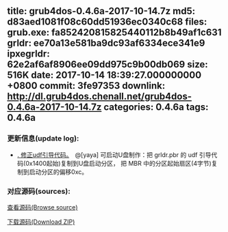 title: grub4dos-0.4.6a-2017-10-14.7z
md5: d83aed1081f08c60dd51936ec0340c68
files:
  grub.exe: fa852420815825440112b8b49af1c631
  grldr: ee70a13e581ba9dc93af6334ece341e9
  ipxegrldr: 62e2af6af8906ee09dd975c9b00db069
size: 516K
date: 2017-10-14 18:39:27.000000000 +0800
commit: 3fe97353
downlink: http://dl.grub4dos.chenall.net/grub4dos-0.4.6a-2017-10-14.7z
categories: 0.4.6a
tags: 0.4.6a
---


### 更新信息(update log):
  * [﻿. 修正udf引导代码。](https://github.com/chenall/grub4dos/commit/3fe9735342e6133dee54be199a11841beda4a79e)　@[yaya]
      可启动U盘制作：把 grldr.pbr 的 udf 引导代码(0x1400起始)复制到U盘启动分区，
                     把 MBR 中的分区起始扇区(4字节)复制到启动分区的偏移0xc。

### 对应源码(sources):
  [查看源码(Browse source)](https://github.com/chenall/grub4dos/tree/3fe9735342e6133dee54be199a11841beda4a79e)

  [下载源码(Download ZIP)](https://github.com/chenall/grub4dos/archive/3fe9735342e6133dee54be199a11841beda4a79e.zip)
